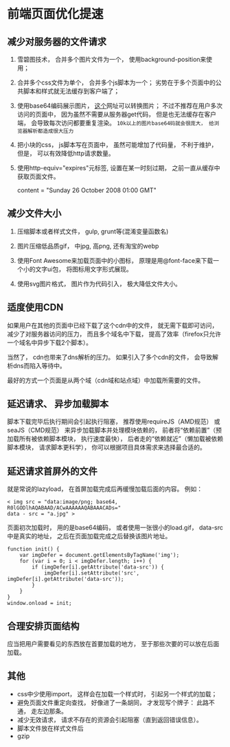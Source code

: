 # 前端页面优化提速

## 减少对服务器的文件请求

1. 雪碧图技术， 合并多个图片文件为一个， 使用background-position来使用； 

2. 合并多个css文件为单个， 合并多个js脚本为一个； 劣势在于多个页面中的公共脚本和样式就无法缓存到客户端了； 

3. 使用base64编码展示图片， [这个](https://varvy.com/tools/base64/)网址可以转换图片； 不过不推荐在用户多次访问的页面中， 因为虽然不需要从服务器get代码， 但是也无法缓存在客户端， 会导致每次访问都要重复渲染。 `10k以上的图片base64码就会很庞大， 给浏览器解析都造成很大压力` 

4. 把小块的css， js脚本写在页面中， 虽然可能增加了代码量， 不利于维护， 但是， 可以有效降低http请求数量。 

5. 使用http-equiv="expires"元标签, 设置在某一时刻过期， 之前一直从缓存中获取页面文件。 
    

    content = "Sunday 26 October 2008 01:00 GMT"

## 减少文件大小

1. 压缩脚本或者样式文件， gulp, grunt等(混淆变量函数名)

2. 图片压缩低品质gif， 中jpg, 高png, 还有淘宝的webp

3. 使用Font Awesome来加载页面中的小图标， 原理是用@font-face来下载一个小的文字ui包， 将图标用文字形式展现。 

4. 使用svg图片格式， 图片作为代码引入， 极大降低文件大小。 

## 适度使用CDN

如果用户在其他的页面中已经下载了这个cdn中的文件， 就无需下载即可访问， 减少了对服务器访问的压力， 而且多个域名中下载， 提高了效率（firefox只允许一个域名中异步下载2个脚本）。 

当然了， cdn也带来了dns解析的压力。 如果引入了多个cdn的文件， 会导致解析dns而陷入等待中。 

最好的方式一个页面是从两个域（cdn域和站点域）中加载所需要的文件。 

## 延迟请求、 异步加载脚本

脚本下载完毕后执行期间会引起执行阻塞， 推荐使用requireJS（AMD规范） 或 seaJS（CMD规范） 来异步加载脚本并处理模块依赖的， 前者将“依赖前置”（预加载所有被依赖脚本模块， 执行速度最快）， 后者走的“依赖就近”（懒加载被依赖脚本模块， 请求脚本更科学）， 你可以根据项目具体需求来选择最合适的。 

## 延迟请求首屏外的文件

就是常说的lazyload， 在首屏加载完成后再缓慢加载后面的内容。 例如： 

    < img src = "data:image/png; base64, R0lGODlhAQABAAD/ACwAAAAAAQABAAACADs="
    data - src = "a.jpg" >

页面初次加载时， 用的是base64编码， 或者使用一张很小的load.gif， data-src中是真实的地址， 之后在页面加载完成之后替换该图片地址。 

    function init() {
        var imgDefer = document.getElementsByTagName('img'); 
        for (var i = 0; i < imgDefer.length; i++) {
            if (imgDefer[i].getAttribute('data-src')) {
                imgDefer[i].setAttribute('src', imgDefer[i].getAttribute('data-src')); 
            }
        }
    }
    window.onload = init; 

## 合理安排页面结构

应当把用户需要看见的东西放在首要加载的地方， 至于那些次要的可以放在后面加载。 

## 其他

- css中少使用import， 这样会在加载一个样式时， 引起另一个样式的加载； 
- 避免页面文件重定向查找， 好像进了一条胡同， 才发现写个牌子： 此路不通， 走左边那条。 
- 减少无效请求， 请求不存在的资源会引起阻塞（直到返回错误信息）。 
- 脚本文件放在样式文件后
- gzip
